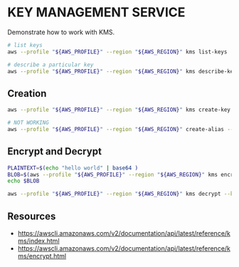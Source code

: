 # KEY MANAGEMENT SERVICE

Demonstrate how to work with KMS.  

```sh
# list keys
aws --profile "${AWS_PROFILE}" --region "${AWS_REGION}" kms list-keys | jq .

# describe a particular key
aws --profile "${AWS_PROFILE}" --region "${AWS_REGION}" kms describe-key --key-id "449A7AB4-6FFE-4AF5-845D-7E9A8E933713" | jq .
```

## Creation

```sh
aws --profile "${AWS_PROFILE}" --region "${AWS_REGION}" kms create-key --key-usage ENCRYPT_DECRYPT --description "Test" --key-spec "RSA_4096"

# NOT WORKING
aws --profile "${AWS_PROFILE}" --region "${AWS_REGION}" create-alias --alias-name mytestkey --target-key-id 5849c6ab-aace-4915-bfe1-dfffc7ee3b33
```

## Encrypt and Decrypt

```sh
PLAINTEXT=$(echo "hello world" | base64 )
BLOB=$(aws --profile "${AWS_PROFILE}" --region "${AWS_REGION}" kms encrypt --key-id "5849c6ab-aace-4915-bfe1-dfffc7ee3b33" --encryption-algorithm "RSAES_OAEP_SHA_256" --plaintext $PLAINTEXT | jq -c -r .CiphertextBlob)
echo $BLOB

aws --profile "${AWS_PROFILE}" --region "${AWS_REGION}" kms decrypt --key-id "5849c6ab-aace-4915-bfe1-dfffc7ee3b33" --encryption-algorithm "RSAES_OAEP_SHA_256" --ciphertext-blob $BLOB | jq -r -c '.Plaintext | @base64d'
```

## Resources

* https://awscli.amazonaws.com/v2/documentation/api/latest/reference/kms/index.html
* https://awscli.amazonaws.com/v2/documentation/api/latest/reference/kms/encrypt.html